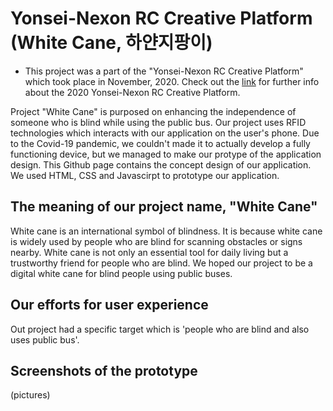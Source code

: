 # Yonsei-Nexon RC Creative Platform (White Cane, 하얀지팡이)

- This project was a part of the "Yonsei-Nexon RC Creative Platform" which took place in November, 2020. Check out the [link](https://www.d-book.co.kr/dbooks/edu/7Jew7IS464yAUkMx/) for further info about the 2020 Yonsei-Nexon RC Creative Platform.



Project "White Cane" is purposed on enhancing the independence of someone who is blind while using the public bus. Our project uses RFID technologies which interacts with our application on the user's phone. Due to the Covid-19 pandemic, we couldn't made it to actually develop a fully functioning device, but we managed to make our protype of the application design. This Github page contains the concept design of our application. We used HTML, CSS and Javascirpt to prototype our application.  


## The meaning of our project name, "White Cane"

White cane is an international symbol of blindness. It is because white cane is widely used by people who are blind for scanning obstacles or signs nearby. White cane is not only an essential tool for daily living but a trustworthy friend for people who are blind. We hoped our project to be a digital white cane for blind people using public buses.


## Our efforts for user experience

Out project had a specific target which is 'people who are blind and also uses public bus'.



## Screenshots of the prototype

(pictures)




